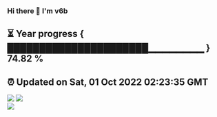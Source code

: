 ### Hi there 👋  I'm v6b  
⏳ Year progress { ██████████████████████▁▁▁▁▁▁▁▁ } 74.82 %
---
⏰ Updated on Sat, 01 Oct 2022 02:23:35 GMT
---
![](https://github-readme-stats.vercel.app/api?username=v6b&bg_color=30,e96443,904e95&title_color=fff&text_color=fff&layout=compact)
![](https://github-readme-stats.vercel.app/api/top-langs/?username=v6b&layout=compact&bg_color=30,e96443,904e95&title_color=fff&text_color=fff)  
![](https://gcore.jsdelivr.net/gh/v6b/v6b@main/assets/github-contribution-grid-snake.svg)

